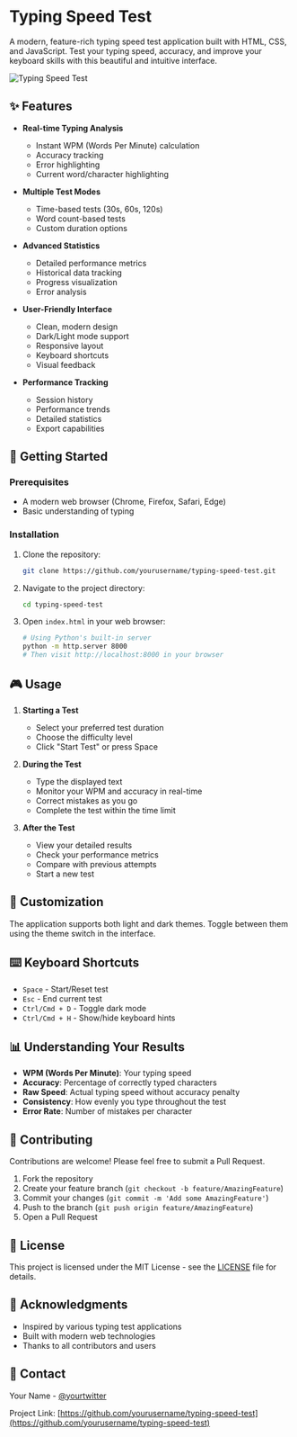 # Typing Speed Test

A modern, feature-rich typing speed test application built with HTML, CSS, and JavaScript. Test your typing speed, accuracy, and improve your keyboard skills with this beautiful and intuitive interface.

![Typing Speed Test](https://i.imgur.com/placeholder.png)

## ✨ Features

- **Real-time Typing Analysis**
  - Instant WPM (Words Per Minute) calculation
  - Accuracy tracking
  - Error highlighting
  - Current word/character highlighting

- **Multiple Test Modes**
  - Time-based tests (30s, 60s, 120s)
  - Word count-based tests
  - Custom duration options

- **Advanced Statistics**
  - Detailed performance metrics
  - Historical data tracking
  - Progress visualization
  - Error analysis

- **User-Friendly Interface**
  - Clean, modern design
  - Dark/Light mode support
  - Responsive layout
  - Keyboard shortcuts
  - Visual feedback

- **Performance Tracking**
  - Session history
  - Performance trends
  - Detailed statistics
  - Export capabilities

## 🚀 Getting Started

### Prerequisites

- A modern web browser (Chrome, Firefox, Safari, Edge)
- Basic understanding of typing

### Installation

1. Clone the repository:
   ```bash
   git clone https://github.com/yourusername/typing-speed-test.git
   ```

2. Navigate to the project directory:
   ```bash
   cd typing-speed-test
   ```

3. Open `index.html` in your web browser:
   ```bash
   # Using Python's built-in server
   python -m http.server 8000
   # Then visit http://localhost:8000 in your browser
   ```

## 🎮 Usage

1. **Starting a Test**
   - Select your preferred test duration
   - Choose the difficulty level
   - Click "Start Test" or press Space

2. **During the Test**
   - Type the displayed text
   - Monitor your WPM and accuracy in real-time
   - Correct mistakes as you go
   - Complete the test within the time limit

3. **After the Test**
   - View your detailed results
   - Check your performance metrics
   - Compare with previous attempts
   - Start a new test

## 🎨 Customization

The application supports both light and dark themes. Toggle between them using the theme switch in the interface.

## ⌨️ Keyboard Shortcuts

- `Space` - Start/Reset test
- `Esc` - End current test
- `Ctrl/Cmd + D` - Toggle dark mode
- `Ctrl/Cmd + H` - Show/hide keyboard hints

## 📊 Understanding Your Results

- **WPM (Words Per Minute)**: Your typing speed
- **Accuracy**: Percentage of correctly typed characters
- **Raw Speed**: Actual typing speed without accuracy penalty
- **Consistency**: How evenly you type throughout the test
- **Error Rate**: Number of mistakes per character

## 🤝 Contributing

Contributions are welcome! Please feel free to submit a Pull Request.

1. Fork the repository
2. Create your feature branch (`git checkout -b feature/AmazingFeature`)
3. Commit your changes (`git commit -m 'Add some AmazingFeature'`)
4. Push to the branch (`git push origin feature/AmazingFeature`)
5. Open a Pull Request

## 📝 License

This project is licensed under the MIT License - see the [LICENSE](LICENSE) file for details.

## 🙏 Acknowledgments

- Inspired by various typing test applications
- Built with modern web technologies
- Thanks to all contributors and users

## 📧 Contact

Your Name - [@yourtwitter](https://twitter.com/yourtwitter)

Project Link: [https://github.com/yourusername/typing-speed-test](https://github.com/yourusername/typing-speed-test) 